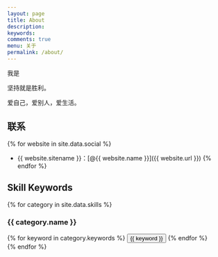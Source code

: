 ```yaml
---
layout: page
title: About
description: 
keywords: 
comments: true
menu: 关于
permalink: /about/
---
```


我是

坚持就是胜利。

爱自己，爱别人，爱生活。

## 联系

{% for website in site.data.social %}
* {{ website.sitename }}：[@{{ website.name }}]({{ website.url }})
{% endfor %}

## Skill Keywords

{% for category in site.data.skills %}
### {{ category.name }}
<div class="btn-inline">
{% for keyword in category.keywords %}
<button class="btn btn-outline" type="button">{{ keyword }}</button>
{% endfor %}
</div>
{% endfor %}
